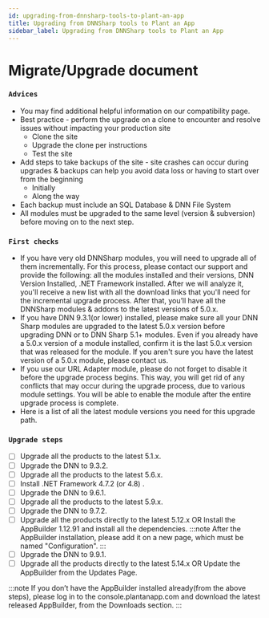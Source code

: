 ```yaml
---
id: upgrading-from-dnnsharp-tools-to-plant-an-app
title: Upgrading from DNNSharp tools to Plant an App
sidebar_label: Upgrading from DNNSharp tools to Plant an App
---
```


# Migrate/Upgrade document


### `Advices`

* You may find additional helpful information on our compatibility page.
* Best practice - perform the upgrade on a clone to encounter and resolve issues
without impacting your production site
    * Clone the site
    * Upgrade the clone per instructions
    * Test the site
* Add steps to take backups of the site - site crashes can occur during upgrades &
backups can help you avoid data loss or having to start over from the beginning
    * Initially
    * Along the way
* Each backup must include an SQL Database & DNN File System
* All modules must be upgraded to the same level (version & subversion) before
moving on to the next step.

### `First checks`

* If you have very old DNNSharp modules, you will need to upgrade all of them
incrementally. For this process, please contact our support and provide the following:
all the modules installed and their versions, DNN Version Installed, .NET Framework
installed. After we will analyze it, you'll receive a new list with all the download links
that you'll need for the incremental upgrade process. After that, you’ll have all the
DNNSharp modules & addons to the latest versions of 5.0.x.
* If you have DNN 9.3.1(or lower) installed, please make sure all your DNN Sharp
modules are upgraded to the latest 5.0.x version before upgrading DNN or to DNN
Sharp 5.1+ modules. Even if you already have a 5.0.x version of a module installed,
confirm it is the last 5.0.x version that was released for the module. If you aren't sure
you have the latest version of a 5.0.x module, please contact us.
* If you use our URL Adapter module, please do not forget to disable it before the
upgrade process begins. This way, you will get rid of any conflicts that may occur
during the upgrade process, due to various module settings. You will be able to
enable the module after the entire upgrade process is complete.
* Here is a list of all the latest module versions you need for this upgrade path.

### `Upgrade steps`
- [ ] Upgrade all the products to the latest 5.1.x.
- [ ] Upgrade the DNN to 9.3.2.
- [ ] Upgrade all the products to the latest 5.6.x.
- [ ] Install .NET Framework 4.7.2 (or 4.8) .
- [ ] Upgrade the DNN to 9.6.1.
- [ ] Upgrade all the products to the latest 5.9.x.
- [ ] Upgrade the DNN to 9.7.2.
- [ ] Upgrade all the products directly to the latest 5.12.x OR Install the AppBuilder
1.12.91 and install all the dependencies.
:::note
After the AppBuilder installation, please add it on a new page, which must be named "Configuration". 
:::
- [ ] Upgrade the DNN to 9.9.1.
- [ ] Upgrade all the products directly to the latest 5.14.x OR Update the AppBuilder from
the Updates Page.

:::note
If you don’t have the AppBuilder installed already(from the above steps), please log in
to the console.plantanapp.com and download the latest released AppBuilder, from
the Downloads section.
:::
